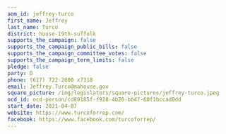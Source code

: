 ```yaml
---
aom_id: jeffrey-turco
first_name: Jeffrey
last_name: Turco
district: house-19th-suffolk
supports_the_campaign: false
supports_the_campaign_public_bills: false
supports_the_campaign_committee_votes: false
supports_the_campaign_term_limits: false
pledge: false
party: D
phone: (617) 722-2800 x7318
email: Jeffrey.Turco@mahouse.gov
square_picture: /img/legislators/square-pictures/jeffrey-turco.jpeg
ocd_id: ocd-person/cd89185f-f928-4b26-bb47-60f1bccad0dd
start_date: 2021-04-07
website: https://www.turcoforrep.com/
facebook: https://www.facebook.com/turcoforrep/
---
```

